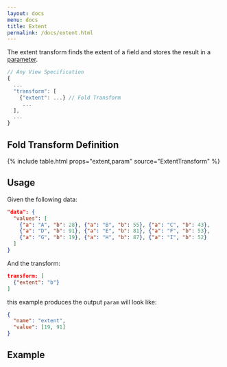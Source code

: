 ```yaml
---
layout: docs
menu: docs
title: Extent
permalink: /docs/extent.html
---
```


The extent transform finds the extent of a field and stores the result in a [parameter]({{site.baseurl}}/docs/parameter.html).

```js
// Any View Specification
{
  ...
  "transform": [
    {"extent": ...} // Fold Transform
     ...
  ],
  ...
}
```

## Fold Transform Definition

{% include table.html props="extent,param" source="ExtentTransform" %}

## Usage

Given the following data:

```json
"data": {
  "values": [
    {"a": "A", "b": 28}, {"a": "B", "b": 55}, {"a": "C", "b": 43},
    {"a": "D", "b": 91}, {"a": "E", "b": 81}, {"a": "F", "b": 53},
    {"a": "G", "b": 19}, {"a": "H", "b": 87}, {"a": "I", "b": 52}
  ]
}
```

And the transform:

```json
transform: [
  {"extent": "b"}
]
```

this example produces the output `param` will look like:

```json
{
  "name": "extent",
  "value": [19, 91]
}
```

## Example

<div class="vl-example" data-name="bar_simple_extent"></div>

